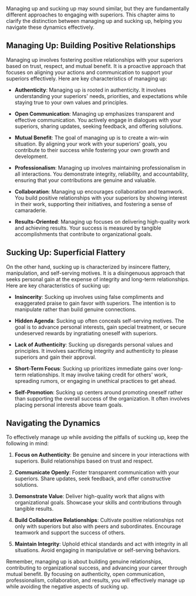 
Managing up and sucking up may sound similar, but they are fundamentally different approaches to engaging with superiors. This chapter aims to clarify the distinction between managing up and sucking up, helping you navigate these dynamics effectively.

Managing Up: Building Positive Relationships
--------------------------------------------

Managing up involves fostering positive relationships with your superiors based on trust, respect, and mutual benefit. It is a proactive approach that focuses on aligning your actions and communication to support your superiors effectively. Here are key characteristics of managing up:

* **Authenticity**: Managing up is rooted in authenticity. It involves understanding your superiors' needs, priorities, and expectations while staying true to your own values and principles.

* **Open Communication**: Managing up emphasizes transparent and effective communication. You actively engage in dialogues with your superiors, sharing updates, seeking feedback, and offering solutions.

* **Mutual Benefit**: The goal of managing up is to create a win-win situation. By aligning your work with your superiors' goals, you contribute to their success while fostering your own growth and development.

* **Professionalism**: Managing up involves maintaining professionalism in all interactions. You demonstrate integrity, reliability, and accountability, ensuring that your contributions are genuine and valuable.

* **Collaboration**: Managing up encourages collaboration and teamwork. You build positive relationships with your superiors by showing interest in their work, supporting their initiatives, and fostering a sense of camaraderie.

* **Results-Oriented**: Managing up focuses on delivering high-quality work and achieving results. Your success is measured by tangible accomplishments that contribute to organizational goals.

Sucking Up: Superficial Flattery
--------------------------------

On the other hand, sucking up is characterized by insincere flattery, manipulation, and self-serving motives. It is a disingenuous approach that seeks personal gain at the expense of integrity and long-term relationships. Here are key characteristics of sucking up:

* **Insincerity**: Sucking up involves using false compliments and exaggerated praise to gain favor with superiors. The intention is to manipulate rather than build genuine connections.

* **Hidden Agenda**: Sucking up often conceals self-serving motives. The goal is to advance personal interests, gain special treatment, or secure undeserved rewards by ingratiating oneself with superiors.

* **Lack of Authenticity**: Sucking up disregards personal values and principles. It involves sacrificing integrity and authenticity to please superiors and gain their approval.

* **Short-Term Focus**: Sucking up prioritizes immediate gains over long-term relationships. It may involve taking credit for others' work, spreading rumors, or engaging in unethical practices to get ahead.

* **Self-Promotion**: Sucking up centers around promoting oneself rather than supporting the overall success of the organization. It often involves placing personal interests above team goals.

Navigating the Dynamics
-----------------------

To effectively manage up while avoiding the pitfalls of sucking up, keep the following in mind:

1. **Focus on Authenticity**: Be genuine and sincere in your interactions with superiors. Build relationships based on trust and respect.

2. **Communicate Openly**: Foster transparent communication with your superiors. Share updates, seek feedback, and offer constructive solutions.

3. **Demonstrate Value**: Deliver high-quality work that aligns with organizational goals. Showcase your skills and contributions through tangible results.

4. **Build Collaborative Relationships**: Cultivate positive relationships not only with superiors but also with peers and subordinates. Encourage teamwork and support the success of others.

5. **Maintain Integrity**: Uphold ethical standards and act with integrity in all situations. Avoid engaging in manipulative or self-serving behaviors.

Remember, managing up is about building genuine relationships, contributing to organizational success, and advancing your career through mutual benefit. By focusing on authenticity, open communication, professionalism, collaboration, and results, you will effectively manage up while avoiding the negative aspects of sucking up.
